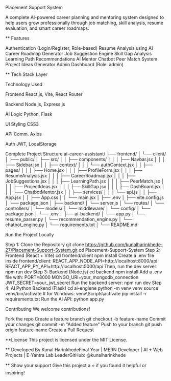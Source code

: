Placement Support System

A complete AI-powered career planning and mentoring system designed to help users grow professionally through job matching, skill analysis, resume evaluation, and smart career roadmaps.

** Features

Authentication (Login/Register, Role-based)
Resume Analysis using AI
Career Roadmap Generator
Job Suggestion Engine
Skill Gap Analysis
Learning Path Recommendations
AI Mentor Chatbot
Peer Match System
Project Ideas Generator
Admin Dashboard (Role: admin)

** Tech Stack Layer

Technology Used

Frontend
React.js, Vite, React Router

Backend
Node.js, Express.js

AI Logic
Python, Flask

UI Styling
CSS3

API Comm.
Axios

Auth
JWT, LocalStorage

Complete Project Structure
ai-career-assistant/
├── frontend/
│   └── client/
│       ├── public/
│       ├── src/
│       │   ├── components/
│       │   │   ├── Navbar.jsx
│       │   │   ├── Sidebar.jsx
│       │   ├── context/
│       │   │   └── authContext.jsx
│       │   ├── pages/
│       │   │   ├── Home.jsx
│       │   │   ├── ProfileForm.jsx
│       │   │   ├── ResumeAnalysis.jsx
│       │   │   ├── CareerRoadmap.jsx
│       │   │   ├── JobSuggestions.jsx
│       │   │   ├── LearningPath.jsx
│       │   │   ├── PeerMatch.jsx
│       │   │   ├── ProjectIdeas.jsx
│       │   │   ├── SkillGap.jsx
│       │   │   ├── DashBoard.jsx
│       │   │   └── ChatbotMentor.jsx
│       │   ├── services/
│       │   │   └── api.js
│       │   ├── App.jsx
│       │   ├── App.css
│       │   └── main.jsx
│       ├── .env
│       ├── vite.config.js
│       └── package.json
│
├── backend/
│   └── server.js
│   └── routes/
│   └── controllers/
│   └── models/
│   └── middleware/
│   └── config/
│   └── package.json
│   └── .env
│
├── ai-backend/
│   └── app.py
│   └── resume_parser.py
│   └── recommendation_engine.py
│   └── chatbot_engine.py
│   └── requirements.txt
│
└── README.md

Run the Project Locally

Step 1: Clone the Repository
git clone https://github.com/kunalharinkhede-27/Placement-Support-System.git
cd Placement-Support-System
Step 2: Frontend (React + Vite)
cd frontend/client
npm install
Create a .env file inside frontend/client:
REACT_APP_NODE_API=http://localhost:8000/api
REACT_APP_PY_API=http://localhost:5000/api
Then, run the dev server:
npm run dev
Step 3: Backend (Node.js)
cd backend
npm install
Add a .env file with:
PORT=8000
MONGO_URI=your_mongodb_connection
JWT_SECRET=your_jwt_secret
Run the backend server:
npm run dev
Step 4: AI Python Backend (Flask)
cd ai-engiene
python -m venv venv
source venv/bin/activate  # for Windows: venv\Scripts\activate
pip install -r requirements.txt
Run the AI API:
python app.py

Contributing
We welcome contributions!

Fork the repo
Create a feature branch git checkout -b feature-name
Commit your changes git commit -m "Added feature"
Push to your branch git push origin feature-name
Create a Pull Request

**License
This project is licensed under the MIT License.

** Developed By
Kunal HarinkhedeFinal Year | MERN Developer | AI + Web Projects | E-Yantra Lab LeaderGitHub: @kunalharinkhede

** Show your support
Give this project a ⭐ if you found it helpful or inspiring!
